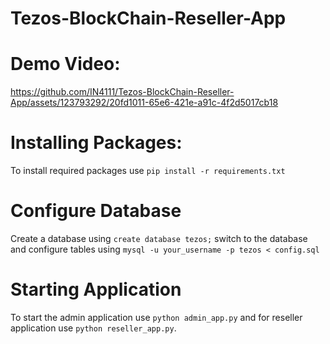 # Tezos-BlockChain-Reseller-App
# Demo Video:
https://github.com/IN4111/Tezos-BlockChain-Reseller-App/assets/123793292/20fd1011-65e6-421e-a91c-4f2d5017cb18
# Installing Packages:
To install required packages use ```pip install -r requirements.txt```
# Configure Database
Create a database using ```create database tezos;``` switch to the database and configure tables using ```mysql -u your_username -p tezos < config.sql```
# Starting Application
To start the admin application use ```python admin_app.py``` and for reseller application use ```python reseller_app.py```.
